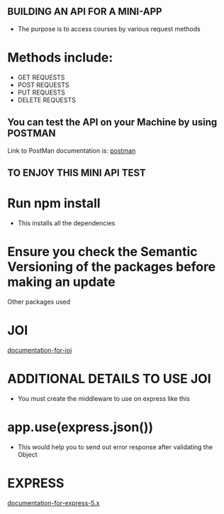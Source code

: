 ## BUILDING AN API FOR A MINI-APP
- The purpose is to access courses by various request methods
# Methods include:
 - GET REQUESTS
 - POST REQUESTS
 - PUT REQUESTS
 - DELETE REQUESTS

## You can test the API on your Machine by using POSTMAN
Link to PostMan documentation is:
[postman](https://learning.postman.com/docs/publishing-your-api/documenting-your-api/)

## TO ENJOY THIS MINI API TEST
# Run npm install
- This installs all the dependencies

# Ensure you check the Semantic Versioning of the packages before making an update

Other packages used
# JOI
[documentation-for-joi](https://hapi.dev/module/joi/#usage)
# ADDITIONAL DETAILS TO USE JOI
- You must create the middleware to use on express like this
# app.use(express.json())
- This would help you to send out error response after validating the Object

# EXPRESS
[documentation-for-express-5.x](http://expressjs.com/en/5x/api.html)